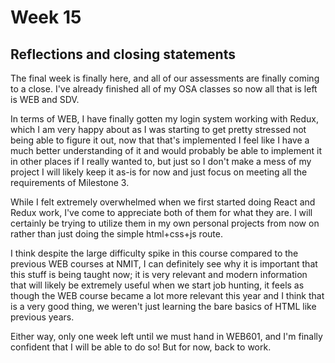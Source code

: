 # Week 15

## Reflections and closing statements

The final week is finally here, and all of our assessments are finally coming to a close. I've already finished all of my OSA classes so now all that is left is WEB and SDV.

In terms of WEB, I have finally gotten my login system working with Redux, which I am very happy about as I was starting to get pretty stressed not being able to figure it out, now that that's implemented I feel like I have a much better understanding of it and would probably be able to implement it in other places if I really wanted to, but just so I don't make a mess of my project I will likely keep it as-is for now and just focus on meeting all the requirements of Milestone 3.

While I felt extremely overwhelmed when we first started doing React and Redux work, I've come to appreciate both of them for what they are. I will certainly be trying to utilize them in my own personal projects from now on rather than just doing the simple html+css+js route.

I think despite the large difficulty spike in this course compared to the previous WEB courses at NMIT, I can definitely see why it is important that this stuff is being taught now; it is very relevant and modern information that will likely be extremely useful when we start job hunting, it feels as though the WEB course became a lot more relevant this year and I think that is a very good thing, we weren't just learning the bare basics of HTML like previous years.

Either way, only one week left until we must hand in WEB601, and I'm finally confident that I will be able to do so! But for now, back to work.